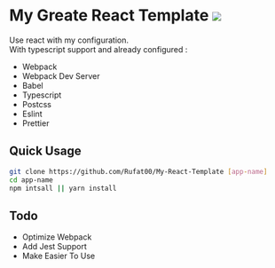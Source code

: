 # My Greate React Template ![ ](https://img.shields.io/badge/React-v18.1.0-blue)

Use react with my configuration.  
With typescript support and already configured :

-   Webpack
-   Webpack Dev Server
-   Babel
-   Typescript
-   Postcss
-   Eslint
-   Prettier

## Quick Usage

```sh
git clone https://github.com/Rufat00/My-React-Template [app-name]
cd app-name
npm intsall || yarn install
```

## Todo

-   Optimize Webpack
-   Add Jest Support
-   Make Easier To Use
